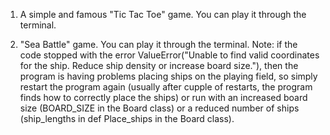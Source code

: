 1. A simple and famous "Tic Tac Toe" game.
You can play it through the terminal.

2. "Sea Battle" game.
You can play it through the terminal.
Note: if the code stopped with the error ValueError("Unable to find valid coordinates for the ship. Reduce ship density or increase board size."), then the program is having problems placing ships on the playing field, so simply restart the program again (usually after cupple of restarts, the program finds how to correctly place the ships) or run with an increased board size (BOARD_SIZE in the Board class) or a reduced number of ships (ship_lengths in def Place_ships in the Board class).
